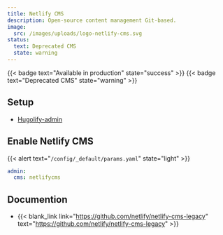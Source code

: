 ```yaml
---
title: Netlify CMS
description: Open-source content management Git-based.
image:
  src: /images/uploads/logo-netlify-cms.svg
status:
  text: Deprecated CMS
  state: warning
---
```

{{< badge text="Available in production" state="success" >}}
{{< badge text="Deprecated CMS" state="warning" >}}

## Setup

- [Hugolify-admin](../setup/)

## Enable Netlify CMS

{{< alert text="`/config/_default/params.yaml`" state="light" >}}

```yaml
admin:
  cms: netlifycms
```

## Documention

- {{< blank_link link="https://github.com/netlify/netlify-cms-legacy" text="https://github.com/netlify/netlify-cms-legacy" >}}
